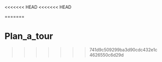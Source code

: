 <<<<<<< HEAD
<<<<<<< HEAD




=======
# Plan_a_tour
>>>>>>> 741d9c509299ba3d90cdc432e1c4626550c6d29d
